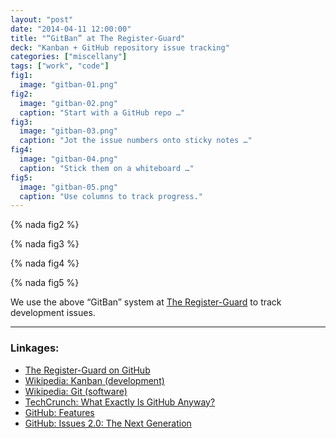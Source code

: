 ```yaml
---
layout: "post"
date: "2014-04-11 12:00:00"
title: "“GitBan” at The Register-Guard"
deck: "Kanban + GitHub repository issue tracking"
categories: ["miscellany"]
tags: ["work", "code"]
fig1:
  image: "gitban-01.png"
fig2:
  image: "gitban-02.png"
  caption: "Start with a GitHub repo …"
fig3:
  image: "gitban-03.png"
  caption: "Jot the issue numbers onto sticky notes …"
fig4:
  image: "gitban-04.png"
  caption: "Stick them on a whiteboard …"
fig5:
  image: "gitban-05.png"
  caption: "Use columns to track progress."
---
```


{% nada fig2 %}

{% nada fig3 %}

{% nada fig4 %}

{% nada fig5 %}

We use the above “GitBan” system at [The Register-Guard](http://registerguard.com) to track development issues.

---

### Linkages:

* [The Register-Guard on GitHub](https://github.com/registerguard)
* [Wikipedia: Kanban (development)](http://en.wikipedia.org/wiki/Kanban_%28development%29)
* [Wikipedia: Git (software)](http://en.wikipedia.org/wiki/Git_%28software%29)
* [TechCrunch: What Exactly Is GitHub Anyway?](http://techcrunch.com/2012/07/14/what-exactly-is-github-anyway/)
* [GitHub: Features](https://github.com/features)
* [GitHub: Issues 2.0: The Next Generation](https://github.com/blog/831-issues-2-0-the-next-generation)
